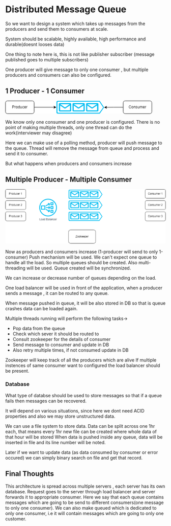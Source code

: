 
# Distributed Message Queue

So we want to design a system which takes up messages from the producers and
send them to consumers at scale.

System should be scalable, highly available, high performance and durable(doesnt looses data)

One thing to note here is, this is not like publisher subscriber (message published goes to multiple subscribers)

One producer will give message to only one consumer , but multiple producers and consumers can also be configured.
 
## 1 Producer - 1 Consumer

![alt text](https://github.com/sidhant293/Essential-Algorithms/blob/main/System%20Design/Images/Message_Queue_1-pro_1-con.drawio.png)

We know only one consumer and one producer is configured.
There is no point of making multiple threads, only one thread can do the work(interviewer may disagree)

Here we can make use of a polling method, producer will push message to the queue.
Thread will remove the message from queue and process and send it to consumer.

But what happens when producers and consumers increase
## Multiple Producer - Multiple Consumer

![alt text](https://github.com/sidhant293/Essential-Algorithms/blob/main/System%20Design/Images/Message_Queue_multi-pro_multi-con.drawio.png)

Now as producers and consumers increase (1-producer will send to only 1-consumer)
Push mechanism will be used.
We can't expect one queue to handle all the load. So multiple queues should be created.
Also multi-threading will be used. Queue created will be synchronized.

We can increase or decrease number of queues depending on the load.

One load balancer will be used in front of the application, when a producer sends a message , it can be routed to any queue.

When message pushed in queue, it will be also stored in DB so that is queue crashes data can be loaded again.

Multiple threads running will perform the following tasks->
- Pop data from the queue
- Check which sever it should be routed to
- Consult zookeeper for the details of consumer
- Send message to consumer and update in DB
- Also retry multiple times, if not consumed update in DB

Zookeeper will keep track of all the producers which are alive
If multiple instences of same consumer want to configured the load balancer should be present.

### Database

What type of databse should be used to store messages so that if a queue fails then messages can be recovered.

It will depend on various situations, since here we dont need ACID properties and also we may store unstructured data.

We can use a file system to store data. Data can be split across one 1hr each, that means every 1hr new file can be created where whole data of that hour will be stored
When data is pushed inside any queue, data will be inserted in file and its line number will be noted.

Later if we want to update data (as data consumed by consumer or error occured) we can simply binary search on file and get that record.

## Final Thoughts

This architecture is spread across multiple servers , each server has its own database. Request goes to the server through load balancer and server forwards it to
appropriate consumer.
Here we say that each queue contains messages which are going to be send to different consumers(one message to only one consumer). We can also make queued which is dedicated 
to only one consumer, i.e it will contain messages which are going to only one customer.
